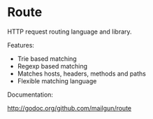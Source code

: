 Route
=====

HTTP request routing language and library.

Features:

* Trie based matching
* Regexp based matching
* Matches hosts, headers, methods and paths
* Flexible matching language

Documentation:

http://godoc.org/github.com/mailgun/route
